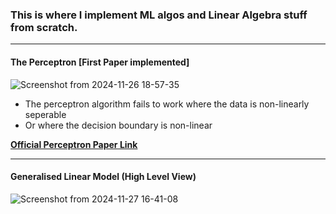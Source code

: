 ### This is where I implement ML algos and Linear Algebra stuff from scratch.
---
#### The Perceptron [First Paper implemented]
![Screenshot from 2024-11-26 18-57-35](https://github.com/user-attachments/assets/329c7e1e-a4d5-4c68-bbd5-ea9ee7a64377)
- The perceptron algorithm fails to work where the data is non-linearly seperable 
- Or where the decision boundary is non-linear

[**Official Perceptron Paper Link**](https://www.ling.upenn.edu/courses/cogs501/Rosenblatt1958.pdf)

---

#### Generalised Linear Model (High Level View)
![Screenshot from 2024-11-27 16-41-08](https://github.com/user-attachments/assets/6430bfd8-8134-4ae7-b004-39a250fb33dc)
